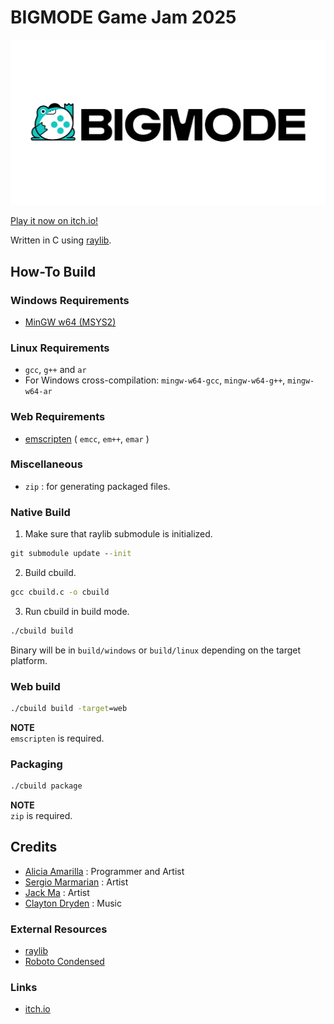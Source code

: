 # BIGMODE Game Jam 2025

![BIGMODE Logo](./resources/textures/bigmode/logo-text.png)

[Play it now on itch.io!](https://smushy64.itch.io/bigmode-2025)

Written in C using [raylib](https://www.raylib.com/).

## How-To Build

### Windows Requirements
- [MinGW w64 (MSYS2)](https://www.msys2.org/)

### Linux Requirements
- `gcc`, `g++` and `ar`
- For Windows cross-compilation: `mingw-w64-gcc`, `mingw-w64-g++`, `mingw-w64-ar`

### Web Requirements
- [emscripten](https://emscripten.org/) ( `emcc`, `em++`, `emar` )

### Miscellaneous
- `zip` : for generating packaged files.

### Native Build

1) Make sure that raylib submodule is initialized.

```cmd
git submodule update --init
```

2) Build cbuild.

```cmd
gcc cbuild.c -o cbuild
```

3) Run cbuild in build mode.

```cmd
./cbuild build
```

Binary will be in `build/windows` or `build/linux` depending on the target platform.

### Web build

```cmd
./cbuild build -target=web
```

**NOTE**  
`emscripten` is required.

### Packaging

```cmd
./cbuild package
```

**NOTE**  
`zip` is required.

## Credits

- [Alicia Amarilla](https//github.com/smushy64)              : Programmer and Artist
- [Sergio Marmarian](https//www.artstation.com/ngontopology) : Artist
- [Jack Ma](https://jackmatoons.carrd.co/)                   : Artist
- [Clayton Dryden](https://soundcloud.com/claydryn)          : Music

### External Resources

- [raylib](https://www.raylib.com/)
- [Roboto Condensed](https://fonts.google.com/specimen/Roboto+Condensed)

### Links

- [itch.io](https://smushy64.itch.io/bigmode-2025)

